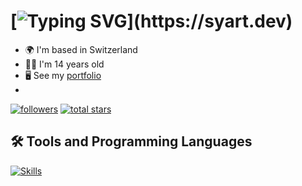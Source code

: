 
# [![Typing SVG](https://readme-typing-svg.herokuapp.com?font=Fira+Code&weight=600&size=30&pause=1000&color=F7F7F7&random=false&width=435&lines=+Hello!;I+am+Syart!)](https://syart.dev)



* 🌍  I'm based in Switzerland
* 👨‍💻  I'm 14 years old
* 🖥️  See my [portfolio](http://syart.vercel.app)
* 
<p align="left">
      <a href="https://github.com/syartzahiri?tab=followers">
         <img alt="followers" title="Follow me on Github" src="https://custom-icon-badges.demolab.com/github/followers/syartzahiri?color=236ad3&labelColor=1155ba&style=for-the-badge&logo=person-add&label=Follow&logoColor=white"/></a>
      <a href="https://github.com/syartzahiri?tab=repositories&sort=stargazers">
         <img alt="total stars" title="Total stars on GitHub" src="https://custom-icon-badges.demolab.com/github/stars/syartzahiri?color=55960c&style=for-the-badge&labelColor=488207&logo=star"/></a>
</p>

<h2>🛠️ Tools and Programming Languages</h2>
<a href="https://syart.vercel.app">
    <img src="https://skillicons.dev/icons?i=windows,vscode,pycharm,python,js,nodejs,react,html,css,github,git," alt="Skills">
</a>





